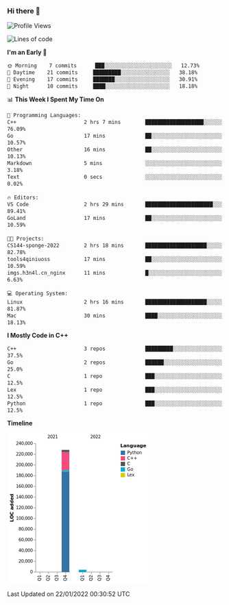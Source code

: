 ### Hi there 👋

<!--START_SECTION:waka-->
![Profile Views](http://img.shields.io/badge/Profile%20Views-2-blue)

![Lines of code](https://img.shields.io/badge/From%20Hello%20World%20I%27ve%20Written-232%20Thousand%20lines%20of%20code-blue)

**I'm an Early 🐤** 

```text
🌞 Morning    7 commits      ███░░░░░░░░░░░░░░░░░░░░░░   12.73% 
🌆 Daytime    21 commits     █████████░░░░░░░░░░░░░░░░   38.18% 
🌃 Evening    17 commits     ███████░░░░░░░░░░░░░░░░░░   30.91% 
🌙 Night      10 commits     ████░░░░░░░░░░░░░░░░░░░░░   18.18%

```


📊 **This Week I Spent My Time On** 

```text
💬 Programming Languages: 
C++                      2 hrs 7 mins        ███████████████████░░░░░░   76.09% 
Go                       17 mins             ██░░░░░░░░░░░░░░░░░░░░░░░   10.57% 
Other                    16 mins             ██░░░░░░░░░░░░░░░░░░░░░░░   10.13% 
Markdown                 5 mins              ░░░░░░░░░░░░░░░░░░░░░░░░░   3.18% 
Text                     0 secs              ░░░░░░░░░░░░░░░░░░░░░░░░░   0.02%

🔥 Editors: 
VS Code                  2 hrs 29 mins       ██████████████████████░░░   89.41% 
GoLand                   17 mins             ██░░░░░░░░░░░░░░░░░░░░░░░   10.59%

🐱‍💻 Projects: 
CS144-sponge-2022        2 hrs 18 mins       ████████████████████░░░░░   82.78% 
tools4qiniuoss           17 mins             ██░░░░░░░░░░░░░░░░░░░░░░░   10.59% 
imgs.h3n4l.cn_nginx      11 mins             █░░░░░░░░░░░░░░░░░░░░░░░░   6.63%

💻 Operating System: 
Linux                    2 hrs 16 mins       ████████████████████░░░░░   81.87% 
Mac                      30 mins             ████░░░░░░░░░░░░░░░░░░░░░   18.13%

```

**I Mostly Code in C++** 

```text
C++                      3 repos             █████████░░░░░░░░░░░░░░░░   37.5% 
Go                       2 repos             ██████░░░░░░░░░░░░░░░░░░░   25.0% 
C                        1 repo              ███░░░░░░░░░░░░░░░░░░░░░░   12.5% 
Lex                      1 repo              ███░░░░░░░░░░░░░░░░░░░░░░   12.5% 
Python                   1 repo              ███░░░░░░░░░░░░░░░░░░░░░░   12.5%

```


**Timeline**

![Chart not found](https://raw.githubusercontent.com/h3n4l/h3n4l/main/charts/bar_graph.png) 


 Last Updated on 22/01/2022 00:30:52 UTC
<!--END_SECTION:waka-->

